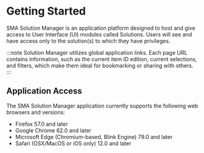 # Getting Started

SMA Solution Manager is an application platform designed to host and give access to User Interface (UI) modules called Solutions. Users will see and have access only to the solution(s) to which they have privileges.

:::note
Solution Manager utilizes global application links. Each page URL contains information, such as the current item ID edition, current selections, and filters, which make them ideal for bookmarking or sharing with others.
:::

## Application Access

The SMA Solution Manager application currently supports the following web browsers and versions:

- Firefox 57.0 and later
- Google Chrome 62.0 and later
- Microsoft Edge (Chromium-based, Blink Engine) 79.0 and later
- Safari (OSX/MacOS or iOS only) 12.0 and later
